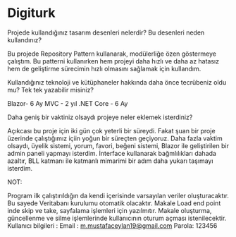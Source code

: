 # Digiturk

Projede kullandığınız tasarım desenleri nelerdir? Bu desenleri neden kullandınız?

Bu projede Repository Pattern kullanarak, modülerliğe özen göstermeye çalıştım. Bu patterni kullanırken hem projeyi daha hızlı ve daha az
hatasız hem de geliştirme sürecimin hızlı olmasını sağlamak için kullandım.


Kullandığınız teknoloji ve kütüphaneler hakkında daha önce tecrübeniz oldu mu? Tek tek yazabilir misiniz?

Blazor- 6 Ay
MVC - 2 yıl
.NET Core - 6 Ay


Daha geniş bir vaktiniz olsaydı projeye neler eklemek isterdiniz?

Açıkcası bu proje için iki gün çok yeterli bir süreydi. Fakat şuan bir proje üzerinde çalıştığımız içiin yoğun bir süreçten geçiyoruz.
Daha fazla vaktim olsaydı, üyelik sistemi, yorum, favori, beğeni sistemi, Blazor ile geliştirilen bir admin paneli yapmayı isterdim.
İnterface kullanarak bağmlılıkları dahada azaltır, BLL katmanı ile katmanlı mimarimi bir adım daha yukarı taşımayı isterdim.


NOT:

Program ilk çalıştırıldığın da kendi içerisinde varsayılan veriler oluşturacaktır. Bu sayede Veritabanı kurulumu otomatik olacaktır.
Makale Load end point inde skip ve take, sayfalama işlemleri için yazılmıtır.
Makale oluşturma, güncellenme ve silme işlemlerinde kullanıcının oturum açması istenilecektir.
Kullanıcı bilgileri : 
Email : m.mustafaceylan19@gmail.com
Parola: 123456
